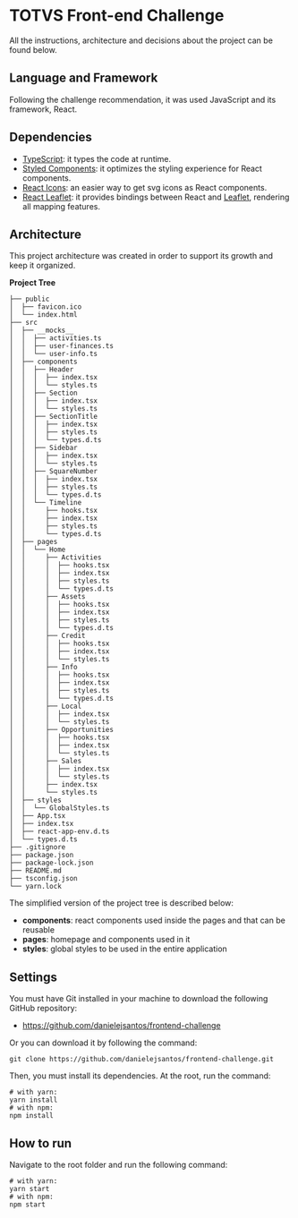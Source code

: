 # TOTVS Front-end Challenge

All the instructions, architecture and decisions about the project can be found below.

## Language and Framework

Following the challenge recommendation, it was used JavaScript and its framework, React.

## Dependencies

- [TypeScript](https://www.typescriptlang.org/): it types the code at runtime.
- [Styled Components](https://styled-components.com/): it optimizes the styling experience for React components.
- [React Icons](https://react-icons.github.io/react-icons/): an easier way to get svg icons as React components.
- [React Leaflet](https://react-leaflet.js.org/): it provides bindings between React and [Leaflet](https://leafletjs.com/), rendering all mapping features.

## Architecture

This project architecture was created in order to support its growth and keep it organized.

**Project Tree**

```
├── public
│  ├── favicon.ico
│  └── index.html
├── src
│  ├── __mocks__
│  │  ├── activities.ts
│  │  ├── user-finances.ts
│  │  └── user-info.ts
│  ├── components
│  │  ├── Header
│  │  │  ├── index.tsx
│  │  │  └── styles.ts
│  │  ├── Section
│  │  │  ├── index.tsx
│  │  │  └── styles.ts
│  │  ├── SectionTitle
│  │  │  ├── index.tsx
│  │  │  ├── styles.ts
│  │  │  └── types.d.ts
│  │  ├── Sidebar
│  │  │  ├── index.tsx
│  │  │  └── styles.ts
│  │  ├── SquareNumber
│  │  │  ├── index.tsx
│  │  │  ├── styles.ts
│  │  │  └── types.d.ts
│  │  └── Timeline
│  │     ├── hooks.tsx
│  │     ├── index.tsx
│  │     ├── styles.ts
│  │     └── types.d.ts
│  ├── pages
│  │  └── Home
│  │     ├── Activities
│  │     │  ├── hooks.tsx
│  │     │  ├── index.tsx
│  │     │  ├── styles.ts
│  │     │  └── types.d.ts
│  │     ├── Assets
│  │     │  ├── hooks.tsx
│  │     │  ├── index.tsx
│  │     │  ├── styles.ts
│  │     │  └── types.d.ts
│  │     ├── Credit
│  │     │  ├── hooks.tsx
│  │     │  ├── index.tsx
│  │     │  └── styles.ts
│  │     ├── Info
│  │     │  ├── hooks.tsx
│  │     │  ├── index.tsx
│  │     │  ├── styles.ts
│  │     │  └── types.d.ts
│  │     ├── Local
│  │     │  ├── index.tsx
│  │     │  └── styles.ts
│  │     ├── Opportunities
│  │     │  ├── hooks.tsx
│  │     │  ├── index.tsx
│  │     │  └── styles.ts
│  │     ├── Sales
│  │     │  ├── index.tsx
│  │     │  └── styles.ts
│  │     ├── index.tsx
│  │     └── styles.ts
│  ├── styles
│  │  └── GlobalStyles.ts
│  ├── App.tsx
│  ├── index.tsx
│  ├── react-app-env.d.ts
│  └── types.d.ts
├── .gitignore
├── package.json
├── package-lock.json
├── README.md
├── tsconfig.json
└── yarn.lock
```

The simplified version of the project tree is described below:

- **components**: react components used inside the pages and that can be reusable
- **pages**: homepage and components used in it
- **styles**: global styles to be used in the entire application

## Settings

You must have Git installed in your machine to download the following GitHub repository:

- https://github.com/danielejsantos/frontend-challenge

Or you can download it by following the command:

`git clone https://github.com/danielejsantos/frontend-challenge.git`

Then, you must install its dependencies. At the root, run the command:

```
# with yarn:
yarn install
# with npm:
npm install
```

## How to run

Navigate to the root folder and run the following command:

```
# with yarn:
yarn start
# with npm:
npm start
```
